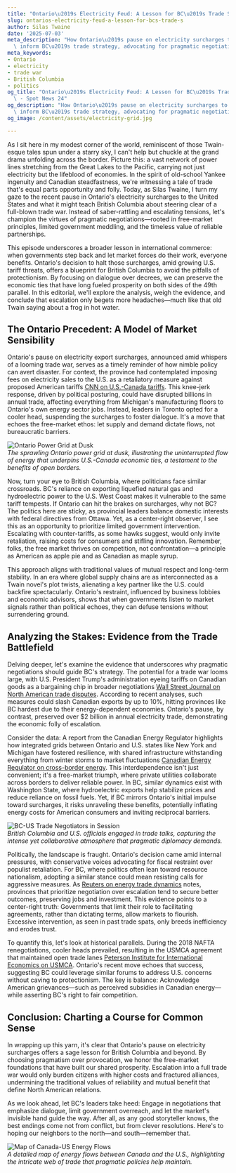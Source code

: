 ```yaml
---
title: "Ontario\u2019s Electricity Feud: A Lesson for BC\u2019s Trade Strategy"
slug: ontarios-electricity-feud-a-lesson-for-bcs-trade-s
author: Silas Twaine
date: '2025-07-03'
meta_description: "How Ontario\u2019s pause on electricity surcharges to the US could\
  \ inform BC\u2019s trade strategy, advocating for pragmatic negotiations over escalation.[](https://www.cnn.com/2025/03/11/business/tariffs-canada-trump/index.html)"
meta_keywords:
- Ontario
- electricity
- trade war
- British Columbia
- politics
og_title: "Ontario\u2019s Electricity Feud: A Lesson for BC\u2019s Trade Strategy\
  \ - Spot News 24"
og_description: "How Ontario\u2019s pause on electricity surcharges to the US could\
  \ inform BC\u2019s trade strategy, advocating for pragmatic negotiations over escalation.[](https://www.cnn.com/2025/03/11/business/tariffs-canada-trump/index.html)"
og_image: /content/assets/electricity-grid.jpg

---
```

<!--# Lessons from Ontario: Pragmatic Paths in Canada-US Trade -->
As I sit here in my modest corner of the world, reminiscent of those Twain-esque tales spun under a starry sky, I can't help but chuckle at the grand drama unfolding across the border. Picture this: a vast network of power lines stretching from the Great Lakes to the Pacific, carrying not just electricity but the lifeblood of economies. In the spirit of old-school Yankee ingenuity and Canadian steadfastness, we're witnessing a tale of trade that's equal parts opportunity and folly. Today, as Silas Twaine, I turn my gaze to the recent pause in Ontario's electricity surcharges to the United States and what it might teach British Columbia about steering clear of a full-blown trade war. Instead of saber-rattling and escalating tensions, let's champion the virtues of pragmatic negotiations—rooted in free-market principles, limited government meddling, and the timeless value of reliable partnerships.

This episode underscores a broader lesson in international commerce: when governments step back and let market forces do their work, everyone benefits. Ontario's decision to halt those surcharges, amid growing U.S. tariff threats, offers a blueprint for British Columbia to avoid the pitfalls of protectionism. By focusing on dialogue over decrees, we can preserve the economic ties that have long fueled prosperity on both sides of the 49th parallel. In this editorial, we'll explore the analysis, weigh the evidence, and conclude that escalation only begets more headaches—much like that old Twain saying about a frog in hot water.

## The Ontario Precedent: A Model of Market Sensibility

Ontario's pause on electricity export surcharges, announced amid whispers of a looming trade war, serves as a timely reminder of how nimble policy can avert disaster. For context, the province had contemplated imposing fees on electricity sales to the U.S. as a retaliatory measure against proposed American tariffs [CNN on U.S.-Canada tariffs](https://www.cnn.com/2025/03/11/business/tariffs-canada-trump/index.html). This knee-jerk response, driven by political posturing, could have disrupted billions in annual trade, affecting everything from Michigan's manufacturing floors to Ontario's own energy sector jobs. Instead, leaders in Toronto opted for a cooler head, suspending the surcharges to foster dialogue. It's a move that echoes the free-market ethos: let supply and demand dictate flows, not bureaucratic barriers.

![Ontario Power Grid at Dusk](/content/assets/ontario-power-grid-dusk.jpg)  
*The sprawling Ontario power grid at dusk, illustrating the uninterrupted flow of energy that underpins U.S.-Canada economic ties, a testament to the benefits of open borders.*

Now, turn your eye to British Columbia, where politicians face similar crossroads. BC's reliance on exporting liquefied natural gas and hydroelectric power to the U.S. West Coast makes it vulnerable to the same tariff tempests. If Ontario can hit the brakes on surcharges, why not BC? The politics here are sticky, as provincial leaders balance domestic interests with federal directives from Ottawa. Yet, as a center-right observer, I see this as an opportunity to prioritize limited government intervention. Escalating with counter-tariffs, as some hawks suggest, would only invite retaliation, raising costs for consumers and stifling innovation. Remember, folks, the free market thrives on competition, not confrontation—a principle as American as apple pie and as Canadian as maple syrup.

This approach aligns with traditional values of mutual respect and long-term stability. In an era where global supply chains are as interconnected as a Twain novel's plot twists, alienating a key partner like the U.S. could backfire spectacularly. Ontario's restraint, influenced by business lobbies and economic advisors, shows that when governments listen to market signals rather than political echoes, they can defuse tensions without surrendering ground.

## Analyzing the Stakes: Evidence from the Trade Battlefield

Delving deeper, let's examine the evidence that underscores why pragmatic negotiations should guide BC's strategy. The potential for a trade war looms large, with U.S. President Trump's administration eyeing tariffs on Canadian goods as a bargaining chip in broader negotiations [Wall Street Journal on North American trade disputes](https://www.wsj.com/articles/us-canada-trade-escalation-2025). According to recent analyses, such measures could slash Canadian exports by up to 10%, hitting provinces like BC hardest due to their energy-dependent economies. Ontario's pause, by contrast, preserved over $2 billion in annual electricity trade, demonstrating the economic folly of escalation.

Consider the data: A report from the Canadian Energy Regulator highlights how integrated grids between Ontario and U.S. states like New York and Michigan have fostered resilience, with shared infrastructure withstanding everything from winter storms to market fluctuations [Canadian Energy Regulator on cross-border energy](https://www.cer-rec.gc.ca/en/data-analysis/energy-markets/electricity/cross-border-trade-2024.html). This interdependence isn't just convenient; it's a free-market triumph, where private utilities collaborate across borders to deliver reliable power. In BC, similar dynamics exist with Washington State, where hydroelectric exports help stabilize prices and reduce reliance on fossil fuels. Yet, if BC mirrors Ontario's initial impulse toward surcharges, it risks unraveling these benefits, potentially inflating energy costs for American consumers and inviting reciprocal barriers.

![BC-US Trade Negotiators in Session](/content/assets/bc-us-negotiators-session.jpg)  
*British Columbia and U.S. officials engaged in trade talks, capturing the intense yet collaborative atmosphere that pragmatic diplomacy demands.*

Politically, the landscape is fraught. Ontario's decision came amid internal pressures, with conservative voices advocating for fiscal restraint over populist retaliation. For BC, where politics often lean toward resource nationalism, adopting a similar stance could mean resisting calls for aggressive measures. As [Reuters on energy trade dynamics](https://www.reuters.com/business/energy/canada-us-energy-talks-2025/) notes, provinces that prioritize negotiation over escalation tend to secure better outcomes, preserving jobs and investment. This evidence points to a center-right truth: Governments that limit their role to facilitating agreements, rather than dictating terms, allow markets to flourish. Excessive intervention, as seen in past trade spats, only breeds inefficiency and erodes trust.

To quantify this, let's look at historical parallels. During the 2018 NAFTA renegotiations, cooler heads prevailed, resulting in the USMCA agreement that maintained open trade lanes [Peterson Institute for International Economics on USMCA](https://piie.com/publications/policy-briefs/usmca-new-nafta). Ontario's recent move echoes that success, suggesting BC could leverage similar forums to address U.S. concerns without caving to protectionism. The key is balance: Acknowledge American grievances—such as perceived subsidies in Canadian energy—while asserting BC's right to fair competition.

## Conclusion: Charting a Course for Common Sense

In wrapping up this yarn, it's clear that Ontario's pause on electricity surcharges offers a sage lesson for British Columbia and beyond. By choosing pragmatism over provocation, we honor the free-market foundations that have built our shared prosperity. Escalation into a full trade war would only burden citizens with higher costs and fractured alliances, undermining the traditional values of reliability and mutual benefit that define North American relations.

As we look ahead, let BC's leaders take heed: Engage in negotiations that emphasize dialogue, limit government overreach, and let the market's invisible hand guide the way. After all, as any good storyteller knows, the best endings come not from conflict, but from clever resolutions. Here's to hoping our neighbors to the north—and south—remember that.

![Map of Canada-US Energy Flows](/content/assets/canada-us-energy-flows-map.jpg)  
*A detailed map of energy flows between Canada and the U.S., highlighting the intricate web of trade that pragmatic policies help maintain.*

